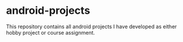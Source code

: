 android-projects
================

This repository contains all android projects I have developed as either hobby project or course assignment.
